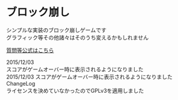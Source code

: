 ブロック崩し
====================
シンプルな実装のブロック崩しゲームです  
グラフィック等その他諸々はそのうち変えるかもしれません

[質問等公式はこちら](http://www.hiro-soft.net/)  

2015/12/03  
スコアがゲームオーバー時に表示されるようになりました  
2015/12/03
スコアがゲームオーバー時に表示されるようになりました  
ChangeLog  
ライセンスを決めていなかったのでGPLv3を適用しました